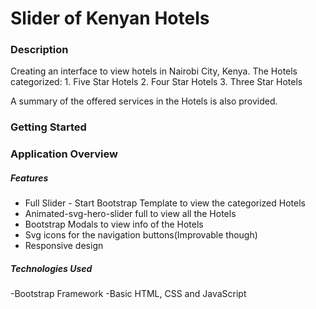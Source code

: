 # Slider of Kenyan Hotels

### Description
Creating an interface to view hotels in Nairobi City, Kenya.
The Hotels categorized:
	1. Five Star Hotels
	2. Four Star Hotels
	3. Three Star Hotels
	
A summary of the offered services in the Hotels is also provided.	



### Getting Started
### Application Overview

##### Features
- Full Slider - Start Bootstrap Template to view the categorized Hotels
- Animated-svg-hero-slider full to view all the Hotels
- Bootstrap Modals to view info of the Hotels
- Svg icons for the navigation buttons(Improvable though)
- Responsive design

##### Technologies Used
-Bootstrap Framework
-Basic HTML, CSS and JavaScript



  


  
